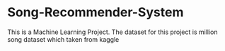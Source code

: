 # Song-Recommender-System

This is a Machine Learning Project. The dataset for this project is million song dataset which taken from kaggle
